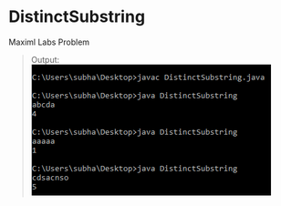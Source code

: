 # DistinctSubstring
Maximl Labs Problem

>Output:
![Image of Output](https://github.com/subhasishdas/DistinctSubstring/blob/master/output.PNG)
